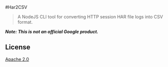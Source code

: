 #Har2CSV

> A NodeJS CLI tool for converting HTTP session HAR file logs into CSV format.

***Note: This is not an official Google product.***

## License

[Apache 2.0](LICENSE)
